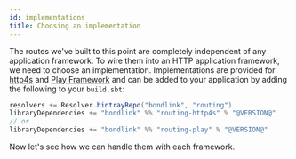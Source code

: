 ```yaml
---
id: implementations
title: Choosing an implementation
---
```


The routes we've built to this point are completely independent of any application framework. To wire them into an
HTTP application framework, we need to choose an implementation. Implementations are provided for
[http4s](https://github.com/http4s/http4s) and [Play Framework](https://github.com/playframework/playframework) and can
be added to your application by adding the following to your `build.sbt`:

```scala
resolvers += Resolver.bintrayRepo("bondlink", "routing")
libraryDependencies += "bondlink" %% "routing-http4s" % "@VERSION@"
// or
libraryDependencies += "bondlink" %% "routing-play" % "@VERSION@"
```

Now let's see how we can handle them with each framework.
